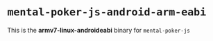# `mental-poker-js-android-arm-eabi`

This is the **armv7-linux-androideabi** binary for `mental-poker-js`
